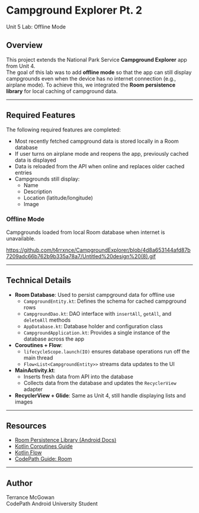 # Campground Explorer Pt. 2  
Unit 5 Lab: Offline Mode

## Overview
This project extends the National Park Service **Campground Explorer** app from Unit 4.  
The goal of this lab was to add **offline mode** so that the app can still display campgrounds even when the device has no internet connection (e.g., airplane mode). To achieve this, we integrated the **Room persistence library** for local caching of campground data.

---

## Required Features
The following required features are completed:

- Most recently fetched campground data is stored locally in a Room database  
- If user turns on airplane mode and reopens the app, previously cached data is displayed  
- Data is reloaded from the API when online and replaces older cached entries  
- Campgrounds still display:  
  - Name  
  - Description  
  - Location (latitude/longitude)  
  - Image  

### Offline Mode  
Campgrounds loaded from local Room database when internet is unavailable.

https://github.com/t4rrxnce/CampgroundExplorer/blob/4d8a653144afd87b7209adc66b762b9b335a78a7/Untitled%20design%20(8).gif 

---

## Technical Details
- **Room Database**: Used to persist campground data for offline use  
  - `CampgroundEntity.kt`: Defines the schema for cached campground rows  
  - `CampgroundDao.kt`: DAO interface with `insertAll`, `getAll`, and `deleteAll` methods  
  - `AppDatabase.kt`: Database holder and configuration class  
  - `CampgroundApplication.kt`: Provides a single instance of the database across the app  
- **Coroutines + Flow**:  
  - `lifecycleScope.launch(IO)` ensures database operations run off the main thread  
  - `Flow<List<CampgroundEntity>>` streams data updates to the UI  
- **MainActivity.kt**:  
  - Inserts fresh data from API into the database  
  - Collects data from the database and updates the `RecyclerView` adapter  
- **RecyclerView + Glide**: Same as Unit 4, still handle displaying lists and images  

---

## Resources
- [Room Persistence Library (Android Docs)](https://developer.android.com/training/data-storage/room)  
- [Kotlin Coroutines Guide](https://developer.android.com/kotlin/coroutines)  
- [Kotlin Flow](https://kotlinlang.org/docs/flow.html)  
- [CodePath Guide: Room](https://guides.codepath.com/android/Room-Guide)  

---

## Author
Terrance McGowan  
CodePath Android University Student
